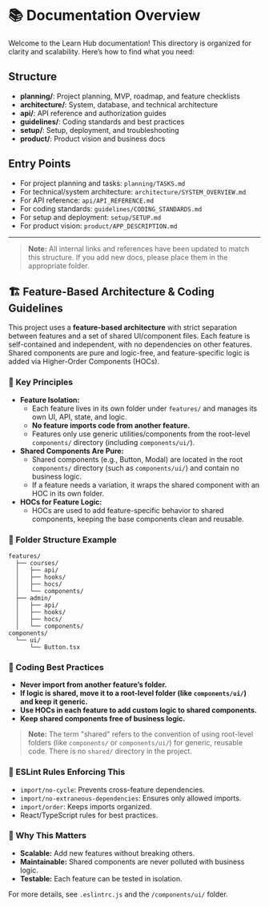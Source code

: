 # 📚 Documentation Overview

Welcome to the Learn Hub documentation! This directory is organized for clarity and scalability. Here’s how to find what you need:

## Structure

- **planning/**: Project planning, MVP, roadmap, and feature checklists
- **architecture/**: System, database, and technical architecture
- **api/**: API reference and authorization guides
- **guidelines/**: Coding standards and best practices
- **setup/**: Setup, deployment, and troubleshooting
- **product/**: Product vision and business docs

## Entry Points

- For project planning and tasks: `planning/TASKS.md`
- For technical/system architecture: `architecture/SYSTEM_OVERVIEW.md`
- For API reference: `api/API_REFERENCE.md`
- For coding standards: `guidelines/CODING_STANDARDS.md`
- For setup and deployment: `setup/SETUP.md`
- For product vision: `product/APP_DESCRIPTION.md`

---

> **Note:** All internal links and references have been updated to match this structure. If you add new docs, please place them in the appropriate folder. 

## 🏗️ Feature-Based Architecture & Coding Guidelines

This project uses a **feature-based architecture** with strict separation between features and a set of shared UI/component files. Each feature is self-contained and independent, with no dependencies on other features. Shared components are pure and logic-free, and feature-specific logic is added via Higher-Order Components (HOCs).

### 🔹 Key Principles
- **Feature Isolation:**
  - Each feature lives in its own folder under `features/` and manages its own UI, API, state, and logic.
  - **No feature imports code from another feature.**
  - Features only use generic utilities/components from the root-level `components/` directory (including `components/ui/`).
- **Shared Components Are Pure:**
  - Shared components (e.g., Button, Modal) are located in the root `components/` directory (such as `components/ui/`) and contain no business logic.
  - If a feature needs a variation, it wraps the shared component with an HOC in its own folder.
- **HOCs for Feature Logic:**
  - HOCs are used to add feature-specific behavior to shared components, keeping the base components clean and reusable.

### 🔹 Folder Structure Example
```
features/
  ├── courses/
  │   ├── api/
  │   ├── hooks/
  │   ├── hocs/
  │   └── components/
  ├── admin/
  │   ├── api/
  │   ├── hooks/
  │   ├── hocs/
  │   └── components/
components/
  └── ui/
      └── Button.tsx
```

### 🔹 Coding Best Practices
- **Never import from another feature’s folder.**
- **If logic is shared, move it to a root-level folder (like `components/ui/`) and keep it generic.**
- **Use HOCs in each feature to add custom logic to shared components.**
- **Keep shared components free of business logic.**

> **Note:** The term "shared" refers to the convention of using root-level folders (like `components/` or `components/ui/`) for generic, reusable code. There is no `shared/` directory in the project.

### 🔹 ESLint Rules Enforcing This
- `import/no-cycle`: Prevents cross-feature dependencies.
- `import/no-extraneous-dependencies`: Ensures only allowed imports.
- `import/order`: Keeps imports organized.
- React/TypeScript rules for best practices.

### 🔹 Why This Matters
- **Scalable:** Add new features without breaking others.
- **Maintainable:** Shared components are never polluted with business logic.
- **Testable:** Each feature can be tested in isolation.

For more details, see `.eslintrc.js` and the `/components/ui/` folder. 
